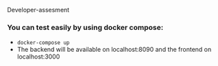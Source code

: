 Developer-assesment

### You can test easily by using docker compose:
- `docker-compose up`
- The backend will be available on localhost:8090 and the frontend on localhost:3000
